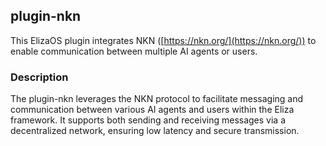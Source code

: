 ## plugin-nkn


This ElizaOS plugin integrates NKN ([https://nkn.org/](https://nkn.org/)) to enable communication between multiple AI agents or users.

### Description

The plugin-nkn leverages the NKN protocol to facilitate messaging and communication between various AI agents and users within the Eliza framework. It supports both sending and receiving messages via a decentralized network, ensuring low latency and secure transmission.